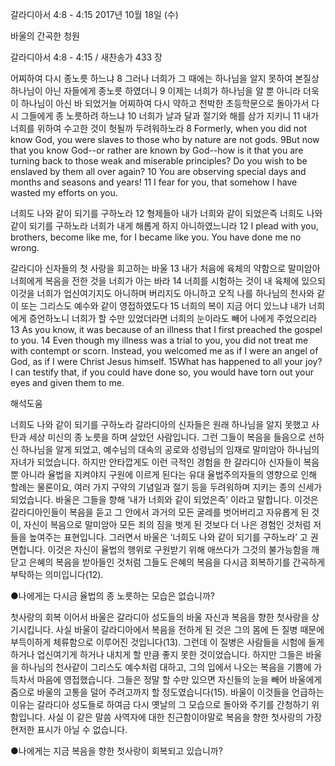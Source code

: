 갈라디아서 4:8 - 4:15 
2017년 10월 18일 (수)

바울의 간곡한 청원



갈라디아서 4:8 - 4:15 / 새찬송가 433 장


어찌하여 다시 종노릇 하느냐
8 그러나 너희가 그 때에는 하나님을 알지 못하여 본질상 하나님이 아닌 자들에게 종노릇 하였더니 9 이제는 너희가 하나님을 알 뿐 아니라 더욱이 하나님이 아신 바 되었거늘 어찌하여 다시 약하고 천박한 초등학문으로 돌아가서 다시 그들에게 종 노릇하려 하느냐 10 너희가 날과 달과 절기와 해를 삼가 지키니 11 내가 너희를 위하여 수고한 것이 헛될까 두려워하노라
8 Formerly, when you did not know God, you were slaves to those who by nature are not gods. 9But now that you know God--or rather are known by God--how is it that you are turning back to those weak and miserable principles? Do you wish to be enslaved by them all over again? 10 You are observing special days and months and seasons and years! 11 I fear for you, that somehow I have wasted my efforts on you.

너희도 나와 같이 되기를 구하노라
12 형제들아 내가 너희와 같이 되었은즉 너희도 나와 같이 되기를 구하노라 너희가 내게 해롭게 하지 아니하였느니라
12 I plead with you, brothers, become like me, for I became like you. You have done me no wrong.

갈라디아 신자들의 첫 사랑을 회고하는 바울
13 내가 처음에 육체의 약함으로 말미암아 너희에게 복음을 전한 것을 너희가 아는 바라 14 너희를 시험하는 것이 내 육체에 있으되 이것을 너희가 업신여기지도 아니하며 버리지도 아니하고 오직 나를 하나님의 천사와 같이 또는 그리스도 예수와 같이 영접하였도다 15 너희의 복이 지금 어디 있느냐 내가 너희에게 증언하노니 너희가 할 수만 있었더라면 너희의 눈이라도 빼어 나에게 주었으리라
13 As you know, it was because of an illness that I first preached the gospel to you. 14 Even though my illness was a trial to you, you did not treat me with contempt or scorn. Instead, you welcomed me as if I were an angel of God, as if I were Christ Jesus himself. 15What has happened to all your joy? I can testify that, if you could have done so, you would have torn out your eyes and given them to me.

해석도움





너희도 나와 같이 되기를 구하노라
갈라디아의 신자들은 원래 하나님을 알지 못했고 사탄과 세상 미신의 종 노릇을 하며 살았던 사람입니다. 그런 그들이 복음을 들음으로 선하신 하나님을 알게 되었고, 예수님의 대속의 공로와 성령님의 임재로 말미암아 하나님의 자녀가 되었습니다. 하지만 안타깝게도 이런 극적인 경험을 한 갈라디아 신자들이 복음뿐 아니라 율법을 지켜야지 구원에 이르게 된다는 유대 율법주의자들의 영향으로 인해 할례는 물론이요, 여러 가지 구약의 기념일과 절기 등을 두려워하며 지키는 종의 신세가 되었습니다. 바울은 그들을 향해 ‘내가 너희와 같이 되었은즉’ 이라고 말합니다. 이것은 갈라디아인들이 복음을 듣고 그 안에서 과거의 모든 굴레를 벗어버리고 자유롭게 된 것이, 자신이 복음으로 말미암아 모든 죄의 짐을 벗게 된 것보다 더 나은 경험인 것처럼 저들을 높여주는 표현입니다. 그러면서 바울은 ‘너희도 나와 같이 되기를 구하노라’ 고 권면합니다. 이것은 자신이 율법의 행위로 구원받기 위해 애쓰다가 그것의 불가능함을 깨닫고 은혜의 복음을 받아들인 것처럼 그들도 은혜의 복음을 다시금 회복하기를 간곡하게 부탁하는 의미입니다(12).

●나에게는 다시금 율법의 종 노릇하는 모습은 없습니까?

첫사랑의 회복
이어서 바울은 갈라디아 성도들의 바울 자신과 복음을 향한 첫사랑을 상기시킵니다. 사실 바울이 갈라디아에서 복음을 전하게 된 것은 그의 몸에 든 질병 때문에 부득이하게 체류함으로 이루어진 것입니다(13). 그런데 이 질병은 사람들을 시험에 들게 하거나 업신여기게 하거나 내치게 할 만큼 좋지 못한 것이었습니다. 하지만 그들은 바울을 하나님의 천사같이 그리스도 예수처럼 대하고, 그의 입에서 나오는 복음을 기쁨에 가득차서 마음에 영접했습니다. 그들은 정말 할 수만 있으면 자신들의 눈을 빼어 바울에게 줌으로 바울의 고통을 덜어 주려고까지 할 정도였습니다(15). 바울이 이것들을 언급하는 이유는 갈라디아 성도들로 하여금 다시 옛날의 그 모습으로 돌아와 주기를 간청하기 위함입니다. 사실 이 같은 말씀 사역자에 대한 친근함이야말로 복음을 향한 첫사랑의 가장 현저한 표시가 아닐 수 없습니다.

●나에게는 지금 복음을 향한 첫사랑이 회복되고 있습니까?